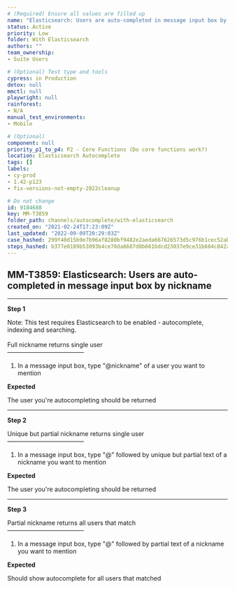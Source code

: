 ```yaml
---
# (Required) Ensure all values are filled up
name: "Elasticsearch: Users are auto-completed in message input box by nickname"
status: Active
priority: Low
folder: With Elasticsearch
authors: ""
team_ownership: 
- Suite Users

# (Optional) Test type and tools
cypress: in Production
detox: null
mmctl: null
playwright: null
rainforest: 
- N/A
manual_test_environments: 
- Mobile

# (Optional)
component: null
priority_p1_to_p4: P2 - Core Functions (Do core functions work?)
location: Elasticsearch Autocomplete
tags: []
labels: 
- cy-prod
- 1.42-p123
- fix-versions-not-empty-2022cleanup

# Do not change
id: 9184688
key: MM-T3859
folder_path: channels/autocomplete/with-elasticsearch
created_on: "2021-02-24T17:23:09Z"
last_updated: "2022-09-09T20:29:03Z"
case_hashed: 299f40d15b9e7b96af8280bf9482e2aeda667626573d5c976b1cec52abd31378ec5cc67dc28fa530b2df804a32933da7
steps_hashed: b377e0189b53093b4ce78da6687d8b661bdcd23037e9ce31b684c842a2c6be6522749ec1f3e0d5743e4345d636d30828
---
```


## MM-T3859: Elasticsearch: Users are auto-completed in message input box by nickname

---

**Step 1**

Note: This test requires Elasticsearch to be enabled - autocomplete, indexing and searching.\
\
Full nickname returns single user\
–––––––––––––––––––––––––

1. In a message input box, type "@nickname" of a user you want to mention

**Expected**

The user you're autocompleting should be returned

---

**Step 2**

Unique but partial nickname returns single user\
–––––––––––––––––––––––––

1. In a message input box, type "@" followed by unique but partial text of a nickname you want to mention

**Expected**

The user you're autocompleting should be returned

---

**Step 3**

Partial nickname returns all users that match\
–––––––––––––––––––––––––

1. In a message input box, type "@" followed by partial text of a nickname you want to mention

**Expected**

Should show autocomplete for all users that matched
